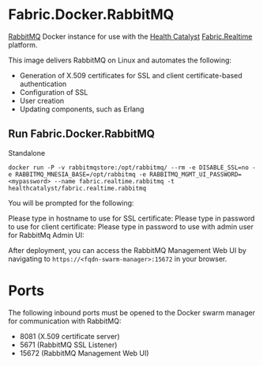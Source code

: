# Fabric.Docker.RabbitMQ
[RabbitMQ](https://www.rabbitmq.com/) Docker instance for use with the [Health Catalyst](https://www.healthcatalyst.com) [Fabric.Realtime](https://github.com/HealthCatalyst/Fabric.Realtime) platform.

This image delivers RabbitMQ on Linux and automates the following:
* Generation of X.509 certificates for SSL and client certificate-based authentication
* Configuration of SSL
* User creation
* Updating components, such as Erlang

## Run Fabric.Docker.RabbitMQ

Standalone
```
docker run -P -v rabbitmqstore:/opt/rabbitmq/ --rm -e DISABLE_SSL=no -e RABBITMQ_MNESIA_BASE=/opt/rabbitmq -e RABBITMQ_MGMT_UI_PASSWORD=<mypassword> --name fabric.realtime.rabbitmq -t healthcatalyst/fabric.realtime.rabbitmq
```

You will be prompted for the following:

Please type in hostname to use for SSL certificate:
Please type in password to use for client certificate:
Please type in password to use with admin user for RabbitMq Admin UI:

After deployment, you can access the RabbitMQ Management Web UI by navigating to `https://<fqdn-swarm-manager>:15672` in your browser.

# Ports
The following inbound ports must be opened to the Docker swarm manager for communication with RabbitMQ:
* 8081 (X.509 certificate server)
* 5671 (RabbitMQ SSL Listener)
* 15672 (RabbitMQ Management Web UI)

